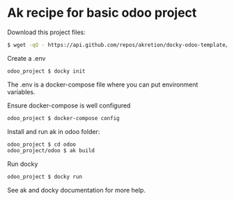 # Ak recipe for basic odoo project


Download this project files:
```sh
$ wget -qO - https://api.github.com/repos/akretion/docky-odoo-template/tarball/master | tar xvz --transform 's/akretion-docky-odoo-template-.*/odoo_project/'^C
```

Create a .env
```sh
odoo_project $ docky init
```

The .env is a docker-compose file where you can put environment variables.

Ensure docker-compose is well configured
```sh
odoo_project $ docker-compose config
```

Install and run ak in odoo folder: 
```sh
odoo_project $ cd odoo
odoo_project/odoo $ ak build
```

Run docky
```sh
odoo_project $ docky run
```

See ak and docky documentation for more help.
